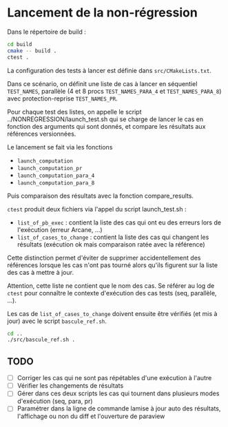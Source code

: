 # Lancement de la non-régression

Dans le répertoire de build :

```sh
cd build
cmake -- build .
ctest .
```

La configuration des tests à lancer est définie dans `src/CMakeLists.txt`.

Dans ce scénario, on définit une liste de cas à lancer en séquentiel `TEST_NAMES`, parallèle (4 et 8 procs `TEST_NAMES_PARA_4` et `TEST_NAMES_PARA_8`) avec protection-reprise `TEST_NAMES_PR`.

Pour chaque test des listes, on appelle le script ../NONREGRESSION/launch_test.sh qui se charge de lancer le cas en fonction des arguments qui sont donnés, et compare les résultats aux références versionnées.

Le lancement se fait via les fonctions 
+ `launch_computation`
+ `launch_computation_pr`
+ `launch_computation_para_4`
+ `launch_computation_para_8`

Puis comparaison des résultats avec la fonction compare_results.

`ctest` produit deux fichiers via l'appel du script launch_test.sh :
- `list_of_pb_exec` : contient la liste des cas qui ont eu des erreurs lors de l'exécution (erreur Arcane, ...)
- `list_of_cases_to_change` : contient la liste des cas qui changent les résultats (exécution ok mais comparaison ratée avec la référence)

Cette distinction permet d'éviter de supprimer accidentellement des références lorsque les cas n'ont pas tourné alors qu'ils figurent sur la liste des cas à mettre à jour.

Attention, cette liste ne contient que le nom des cas. Se référer au log de `ctest` pour connaître le contexte d'exécution des cas tests (seq, parallèle, ...).

Les cas de `list_of_cases_to_change` doivent ensuite être vérifiés (et mis à jour) avec le script `bascule_ref.sh`.

```sh
cd ..
./src/bascule_ref.sh .
```

## TODO

- [ ] Corriger les cas qui ne sont pas répétables d'une exécution à l'autre
- [ ] Vérifier les changements de résultats
- [ ] Gérer dans ces deux scripts les cas qui tournent dans plusieurs modes d'exécution (seq, para, pr)
- [ ] Paramétrer dans la ligne de commande lamise à jour auto des résultats, l'affichage ou non du diff et l'ouverture de paraview
